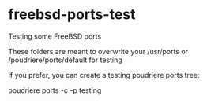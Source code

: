 freebsd-ports-test
==================

Testing some FreeBSD ports

These folders are meant to overwrite your /usr/ports or /poudriere/ports/default for testing

If you prefer, you can create a testing poudriere ports tree:

poudriere ports -c -p testing
